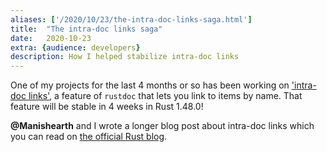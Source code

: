 ```yaml
---
aliases: ['/2020/10/23/the-intra-doc-links-saga.html']
title:	"The intra-doc links saga"
date:	2020-10-23
extra: {audience: developers}
description: How I helped stabilize intra-doc links
---
```


One of my projects for the last 4 months or so has been working on
['intra-doc links'](https://github.com/rust-lang/rust/issues/43466), a feature of `rustdoc`
that lets you link to items by name. That feature will be stable in 4 weeks in
Rust 1.48.0!

**@Manishearth** and I wrote a longer blog post about intra-doc links which you
can read on [the official Rust blog](https://blog.rust-lang.org/inside-rust/2020/09/17/stabilizing-intra-doc-links.html).
